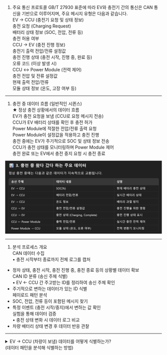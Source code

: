1. 주요 통신 프로토콜 GB/T 27930 표준에 따라 EV와 충전기 간의 통신은 CAN 통신을 기반으로 이루어지며, 주요 메시지 유형은 다음과 같습니다.  
EV → CCU (충전기 요청 및 상태 정보)  
충전 요청 (Charging Request)  
배터리 상태 정보 (SOC, 전압, 전류 등)  
충전 허용 여부  
CCU → EV (충전 진행 정보)  
충전기 출력 전압/전류 설정값  
충전 진행 상태 (충전 시작, 진행 중, 완료 등)  
오류 코드 (이상 발생 시)  
CCU ↔ Power Module (전력 제어)  
충전 전압 및 전류 설정값  
현재 출력 전압/전류  
모듈 상태 정보 (온도, 고장 여부 등)  
  
---  
1. 충전 중 데이터 흐름 (일반적인 시퀸스)  
★ 정상 충전 상황에서의 데이터 흐름  
EV가 충전 요청을 보냄 (CCU로 요청 메시지 전송)  
CCU가 EV 배터리 상태를 확인 후 충전 허가  
Power Module에 적절한 전압/전류 출력 요청  
Power Module이 설정값을 적용하고 충전 진행  
충전 중에는 EV가 주기적으로 SOC 및 상태 정보 전송  
CCU가 충전 상태를 모니터링하며 Power Module 제어  
충전 완료 또는 EV에서 충전 중지 요청 시 충전 종료  
  
![IMAGE](https://raw.githubusercontent.com/nogi-bot/resources/main/starpolar/images/36e32555-4de6-4f7f-a1d2-4193559cf885-image.png)  
  
---  
1. 분석 프로세스 개요  
CAN 데이터 수집  
• 충전 시작부터 종료까지 전체 로그를 캡처  
* 정차 상태, 충전 시작, 충전 진행 중, 충전 종료 등의 상황별 데이터 확보  
CAN ID 분류 (송신 주체 식별)  
• EV ← CCU 간 주고받는 ID를 정리하여 송신 주체 확인  
* 주기적으로 변하는 데이터가 있는 ID 식별  
페이로드 패턴 분석  
* SOC, 전압, 전류 등이 포함된 메시지 찾기  
* 특정 이벤트 (충전 시작/중지)에서 변하는 값 확인  
실험을 통해 데이터 검증  
• 충전 상태 변화 시 데이터 로그 비교  
* 차량 배터리 상태 변경 후 데이터 반응 관찰  
  
---  
<details><summary>EV → CCU (차량이 보냄) 데이터를 어떻게 식별하는가?<br>(데이터 패턴을 분석해 식별하는 방법)</summary>  
  
  ## **1. CAN 메시지 송수신 패턴 분석 (순서 확인)**<br>  
먼저, **시간순으로 정렬된 CAN 로그를 확인**합니다.  
* EV → CCU 메시지는 **항상 먼저 전송됨**  
* CCU → EV 메시지는 **EV 메시지에 대한 응답**  
✅ **예제 CAN 로그 (시간순 정렬):**  
```plain text  
makefile
복사편집
Timestamp      CAN ID       DLC   Data
-----------------------------------------------------
12:00:00.001   0x1801F456   8     01 00 00 00 00 00 00 00  (EV → CCU, 충전 요청)
12:00:00.002   0x1802F4F4   8     01 00 00 00 00 00 00 00  (CCU → EV, 충전 승인)
12:00:00.003   0x1806F456   8     50 12 34 56 78 9A BC DE  (EV → CCU, 배터리 상태)
12:00:00.004   0x1806F4F4   8     60 00 12 34 56 78 9A BC  (CCU → EV, 충전 상태)

  
```  
🚀 **분석:**  
1️⃣ `0x1801F456` 메시지가 **충전 요청**으로 먼저 전송됨 → **EV가 보낸 메시지**  
2️⃣ `0x1802F4F4` 메시지가 **충전 승인**으로 뒤따라 옴 → **CCU가 응답**  
3️⃣ `0x1806F456` 메시지가 **배터리 상태**로 주기적으로 전송됨 → **EV가 보냄**  
4️⃣ `0x1806F4F4` 메시지가 **충전기 상태** 전송 → **CCU가 보냄**  
**✅ 결론:**  
* **항상 먼저 전송되는 메시지**는 **EV에서 CCU로 보내는 것**  
* **CCU 메시지는 EV 메시지에 대한 응답으로 등장**  
---  
## **🔹 2. CAN ID 규칙 분석 (GB/T 27930 표준 기반)**<br>  
GB/T 27930 표준에 따르면, CAN ID는 특정 패턴을 따릅니다.  
|**CAN ID 패턴**|**송신 주체**|**의미**|  
|:---|:---|:---|
|`0x1801F456`|**EV → CCU**|충전 요청|  
|`0x1802F4F4`|**CCU → EV**|충전 승인/거부|  
|`0x1806F456`|**EV → CCU**|배터리 상태 정보 (SOC, 전압, 전류)|  
|`0x1806F4F4`|**CCU → EV**|충전 상태 정보 (전압, 전류)|  
🚀 **ID 패턴 분석 요약:**  
* `F456` → **EV에서 보냄 (EV → CCU)**  
* `F4F4` → **CCU에서 보냄 (CCU → EV)**  
**✅ 결론:**  
* **ID 끝자리가 ****`F456`****이면 EV 송신 데이터**  
* **ID 끝자리가 ****`F4F4`****이면 CCU 송신 데이터**  
---  
## **🔹 3. 데이터 패턴 분석 (SOC, 전압, 전류 변화 확인)**<br>  
EV는 주기적으로 \*\*배터리 상태(SOC, 전압, 전류)\*\*를 전송합니다.  
* SOC(State of Charge) 값이 **변화하는 메시지**는 EV에서 보낸 것  
✅ **EV에서 보내는 배터리 상태 로그 예제:**  
```plain text  
java
복사편집
Timestamp      CAN ID       DLC   Data
-----------------------------------------------------
12:00:10.000   0x1806F456   8     50 12 34 56 78 9A BC DE  (SOC 50%)
12:00:15.000   0x1806F456   8     52 12 34 56 78 9A BC DE  (SOC 52%)
12:00:20.000   0x1806F456   8     54 12 34 56 78 9A BC DE  (SOC 54%)

  
```  
🚀 **분석:**  
* `0x1806F456` 메시지가 **SOC 50% → 52% → 54%로 변화**  
* **EV가 실시간으로 배터리 정보를 보내고 있음**  
✅ **CCU에서 보내는 충전 상태 로그 예제:**  
```plain text  
java
복사편집
Timestamp      CAN ID       DLC   Data
-----------------------------------------------------
12:00:10.000   0x1806F4F4   8     60 00 12 34 56 78 9A BC  (충전기 설정 전압)
12:00:15.000   0x1806F4F4   8     60 00 12 34 56 78 9A BD  (충전기 전압 조정)
12:00:20.000   0x1806F4F4   8     60 00 12 34 56 78 9A BE  (충전기 전압 조정)

  
```  
🚀 **분석:**  
* `0x1806F4F4` 메시지가 **충전기 전압을 주기적으로 설정**  
* **CCU가 충전 상태를 전송하고 있음**  
**✅ 결론:**  
* **SOC, 전압, 전류 변화 메시지는 EV가 보낸 것**  
* **충전 상태 설정 메시지는 CCU가 보낸 것**  
---  
## **🔹 4. 충전 이벤트 분석 (충전 시작/종료 시점 확인)**<br>  
**충전이 시작되거나 종료될 때 어떤 메시지가 먼저 오는지 확인**하면 EV 송신 데이터를 쉽게 구분할 수 있습니다.  
✅ **충전 시작 로그 예제:**  
```plain text  
makefile
복사편집
12:00:00.001   0x1801F456   (EV → CCU, 충전 요청)
12:00:00.002   0x1802F4F4   (CCU → EV, 충전 승인)

  
```  
🚀 **분석:**  
* `0x1801F456` 메시지가 먼저 등장 → **EV가 충전 요청을 보냄**  
* `0x1802F4F4` 메시지가 응답 → **CCU가 승인**  
✅ **충전 종료 로그 예제:**  
```plain text  
makefile
복사편집
12:30:00.001   0x1808F4F4   (CCU → EV, 충전 종료 요청)
12:30:00.002   0x1809F456   (EV → CCU, 충전 종료 확인)

  
```  
🚀 **분석:**  
* `0x1808F4F4` 메시지가 먼저 등장 → **CCU가 충전 종료 신호 전송**  
* `0x1809F456` 메시지가 응답 → **EV가 충전 종료 확인**  
**✅ 결론:**  
* **충전 시작 시** 먼저 등장하는 메시지는 **EV 송신**  
* **충전 종료 시** 마지막으로 등장하는 메시지는 **EV 송신**  
---  
## **✅ 결론: EV 송신 메시지를 확인하는 방법**<br>  
1️⃣ **CAN 메시지 송수신 순서 분석** → **EV 메시지가 먼저 등장**  
2️⃣ **CAN ID 규칙 분석** → **ID 끝자리가 ****`F456`****이면 EV가 송신**  
3️⃣ **데이터 패턴 분석** → **SOC, 전압, 전류 변화 메시지는 EV가 보냄**  
4️⃣ **충전 이벤트 분석** → **충전 요청/종료 시 먼저 등장하는 메시지는 EV 송신**  
</details>  
  
